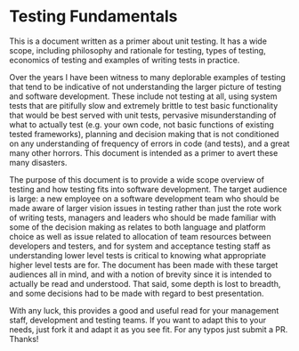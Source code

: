 # Testing Fundamentals

This is a document written as a primer about unit testing.  It has a wide scope, 
including philosophy and rationale for testing, types of testing, economics of
testing and examples of writing tests in practice.  

Over the years I have been witness to many deplorable examples of testing that 
tend to be indicative of not understanding the larger picture of testing and
software development.  These include not testing at all, using system tests 
that are pitifully slow and extremely brittle to test basic functionality that 
would be best served with unit tests, pervasive misunderstanding of what to 
actually test (e.g. your own code, not basic functions of existing tested 
frameworks), planning and decision making that is not conditioned on any 
understanding of frequency of errors in code (and tests), and a great many 
other horrors.  This document is intended as a primer to avert these many
disasters.

The purpose of this document is to provide a wide scope overview of testing
and how testing fits into software development.  The target audience is large:
a new employee on a software development team who should be made aware of larger
vision issues in testing rather than just the rote work of writing tests, managers 
and leaders who should be made familiar with some of the decision making as
relates to both language and platform choice as well as issue related to 
allocation of team resources between developers and testers, and for system and 
acceptance testing staff as understanding lower level tests is critical to 
knowing what appropriate higher level tests are for.  The document has been made
with these target audiences all in mind, and with a notion of brevity since it 
is intended to actually be read and understood.  That said, some depth is lost 
to breadth, and some decisions had to be made with regard to best presentation.

With any luck, this provides a good and useful read for your management staff,
development and testing teams.  If you want to adapt this to your needs, just fork
it and adapt it as you see fit.  For any typos just submit a PR.  Thanks!
